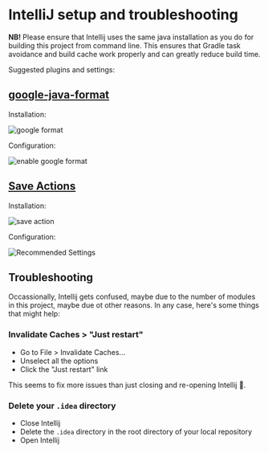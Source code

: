 # IntelliJ setup and troubleshooting

**NB!** Please ensure that Intellij uses the same java installation as you do for building this
project from command line. This ensures that Gradle task avoidance and build cache work properly and
can greatly reduce build time.

Suggested plugins and settings:

## [google-java-format](https://plugins.jetbrains.com/plugin/8527-google-java-format)

Installation:

![google format](https://user-images.githubusercontent.com/5099946/131758519-14d27c17-5fc2-4447-84b0-dbe7a7329022.png)

Configuration:

![enable google format](https://user-images.githubusercontent.com/5099946/131759832-36437aa0-a5f7-42c0-9425-8c5b45c16765.png)


## [Save Actions](https://plugins.jetbrains.com/plugin/7642-save-actions)

Installation:

![save action](https://user-images.githubusercontent.com/5099946/131758940-7a1820db-3cf4-4e30-b346-c45c1ff4646e.png)

Configuration:

![Recommended Settings](save-actions.png)

## Troubleshooting

Occassionally, Intellij gets confused, maybe due to the number of modules in this project,
maybe due ot other reasons. In any case, here's some things that might help:

### Invalidate Caches > "Just restart"

* Go to File > Invalidate Caches...
* Unselect all the options
* Click the "Just restart" link

This seems to fix more issues than just closing and re-opening Intellij :shrug:.

### Delete your `.idea` directory

* Close Intellij
* Delete the `.idea` directory in the root directory of your local repository
* Open Intellij
